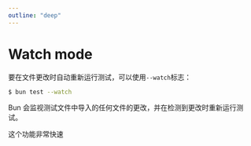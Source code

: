 ```yaml
---
outline: "deep"
---
```


# Watch mode

要在文件更改时自动重新运行测试，可以使用`--watch`标志：

```sh
$ bun test --watch
```

Bun 会监视测试文件中导入的任何文件的更改，并在检测到更改时重新运行测试。

这个功能非常快速
